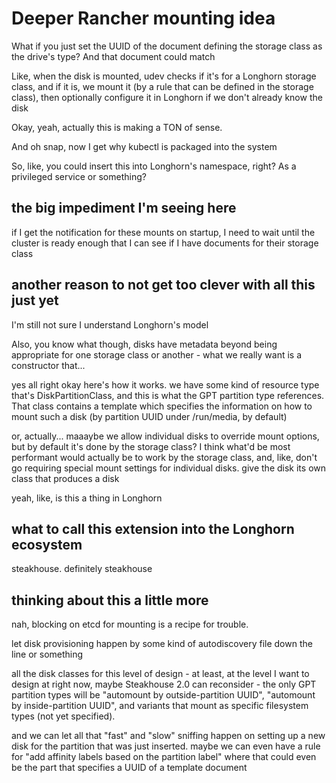 # Deeper Rancher mounting idea

What if you just set the UUID of the document defining the storage class as the drive's type? And that document could match

Like, when the disk is mounted, udev checks if it's for a Longhorn storage class, and if it is, we mount it (by a rule that can be defined in the storage class), then optionally configure it in Longhorn if we don't already know the disk

Okay, yeah, actually this is making a TON of sense.

And oh snap, now I get why kubectl is packaged into the system

So, like, you could insert this into Longhorn's namespace, right? As a privileged service or something?

## the big impediment I'm seeing here

if I get the notification for these mounts on startup, I need to wait until the cluster is ready enough that I can see if I have documents for their storage class

## another reason to not get too clever with all this just yet

I'm still not sure I understand Longhorn's model

Also, you know what though, disks have metadata beyond being appropriate for one storage class or another - what we really want is a constructor that...

yes all right okay here's how it works. we have some kind of resource type that's DiskPartitionClass, and this is what the GPT partition type references. That class contains a template which specifies the information on how to mount such a disk (by partition UUID under /run/media, by default)

or, actually... maaaybe we allow individual disks to override mount options, but by default it's done by the storage class? I think what'd be most performant would actually be to work by the storage class, and, like, don't go requiring special mount settings for individual disks. give the disk its own class that produces a disk

yeah, like, is this a thing in Longhorn

## what to call this extension into the Longhorn ecosystem

steakhouse. definitely steakhouse

## thinking about this a little more

nah, blocking on etcd for mounting is a recipe for trouble.

let disk provisioning happen by some kind of autodiscovery file down the line or something

all the disk classes for this level of design - at least, at the level I want to design at right now, maybe Steakhouse 2.0 can reconsider - the only GPT partition types will be "automount by outside-partition UUID", "automount by inside-partition UUID", and variants that mount as specific filesystem types (not yet specified).

and we can let all that "fast" and "slow" sniffing happen on setting up a new disk for the partition that was just inserted. maybe we can even have a rule for "add affinity labels based on the partition label" where that could even be the part that specifies a UUID of a template document
